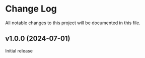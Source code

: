 # Change Log

All notable changes to this project will be documented in this file.

## v1.0.0 (2024-07-01)

Initial release
